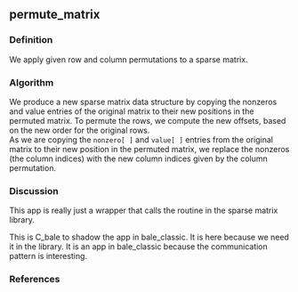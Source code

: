 ## permute_matrix

### Definition
We apply given row and column permutations to a sparse matrix.

### Algorithm
We produce a new sparse matrix data structure by copying the nonzeros and value entries
of the original matrix to their new positions in the permuted matrix.
To permute the rows, we compute the new offsets, based on the new order for the 
original rows.   
As we are copying the `nonzero[ ]` and `value[ ]` entries from the original matrix
to their new position in the permuted matrix,
we replace the nonzeros (the column indices) with the new column indices 
given by the column permutation.

### Discussion
This app is really just a wrapper that calls the routine in the sparse matrix library. 

This is C_bale to shadow the app in bale_classic.
It is here because we need it in the library.
It is an app in bale_classic because the communication pattern is interesting.

### References

